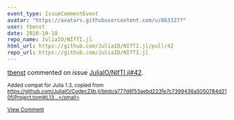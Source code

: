 ```yaml
---
event_type: IssueCommentEvent
avatar: "https://avatars.githubusercontent.com/u/863327?"
user: tbenst
date: 2020-10-10
repo_name: JuliaIO/NIfTI.jl
html_url: https://github.com/JuliaIO/NIfTI.jl/pull/42
repo_url: https://github.com/JuliaIO/NIfTI.jl
---
```


<a href='https://github.com/tbenst' target='_blank'>tbenst</a> commented on issue <a href='https://github.com/JuliaIO/NIfTI.jl/pull/42' target='_blank'>JuliaIO/NIfTI.jl#42</a>.

<small>Added compat for Julia 1.3, copied from https://github.com/JuliaIO/CodecZlib.jl/blob/a777d8f53aebd223fe7c7399436a5050784d210f/Project.toml#L13...</small>

<a href='https://github.com/JuliaIO/NIfTI.jl/pull/42' target='_blank'>View Comment</a>